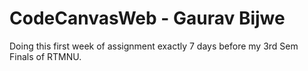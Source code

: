 # CodeCanvasWeb - Gaurav Bijwe

Doing this first week of assignment exactly 7 days before my 3rd Sem Finals of RTMNU.
